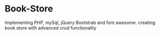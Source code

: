# Book-Store
Implementing PHP, mySql, jQuery Bootstrab and font awesome. creating book store with advanced crud functionality
